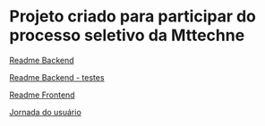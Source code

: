 # Projeto criado para participar do processo seletivo da Mttechne

[Readme Backend](backend/README%20BACK.md)

[Readme Backend - testes](backend/README%20BACK.md)

[Readme Frontend](frontend/README%20FRONT.md)

[Jornada do usuário](.attachments/Diagramdrawio.png)


